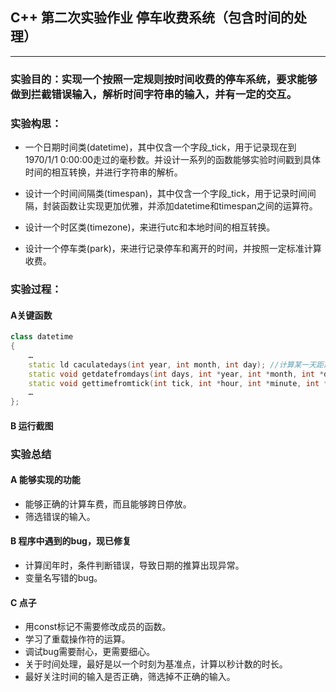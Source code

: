## C++ 第二次实验作业 停车收费系统（包含时间的处理）

***

### 实验目的：实现一个按照一定规则按时间收费的停车系统，要求能够做到拦截错误输入，解析时间字符串的输入，并有一定的交互。

### 实验构思：

- 一个日期时间类(datetime)，其中仅含一个字段_tick，用于记录现在到1970/1/1 0:00:00走过的毫秒数。并设计一系列的函数能够实验时间戳到具体时间的相互转换，并进行字符串的解析。

- 设计一个时间间隔类(timespan)，其中仅含一个字段_tick，用于记录时间间隔，封装函数让实现更加优雅，并添加datetime和timespan之间的运算符。

- 设计一个时区类(timezone)，来进行utc和本地时间的相互转换。

- 设计一个停车类(park)，来进行记录停车和离开的时间，并按照一定标准计算收费。

### 实验过程：

#### A关键函数

```cpp
class datetime
{
	…
	static ld caculatedays(int year, int month, int day); //计算某一天距离1970/1/1 的天数
	static void getdatefromdays(int days, int *year, int *month, int *day);//按照天数推算日期
	static void gettimefromtick(int tick, int *hour, int *minute, int *second);//按照秒数推算时间
	…
};
```

#### B 运行截图
 

### 实验总结

#### A 能够实现的功能

- 能够正确的计算车费，而且能够跨日停放。
- 筛选错误的输入。

#### B 程序中遇到的bug，现已修复

- 计算闰年时，条件判断错误，导致日期的推算出现异常。
- 变量名写错的bug。

#### C 点子

- 用const标记不需要修改成员的函数。
- 学习了重载操作符的运算。
- 调试bug需要耐心，更需要细心。
- 关于时间处理，最好是以一个时刻为基准点，计算以秒计数的时长。
- 最好关注时间的输入是否正确，筛选掉不正确的输入。
